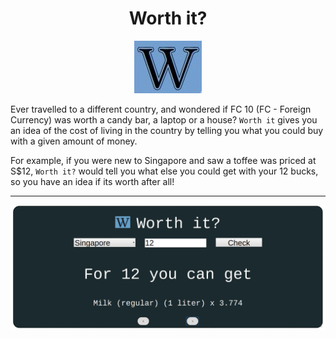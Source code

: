 <h1 align="center">Worth it?</h1>
<p align="center"><img src="logo.jpeg" alt="logo"></p>

Ever travelled to a different country, and wondered if FC 10 (FC - Foreign Currency) was worth a candy bar, a laptop or a house? `Worth it` gives you an idea of the cost of living in the country by telling you what you could buy with a given amount of money. 

For example, if you were new to Singapore and saw a toffee was priced at S$12, `Worth it?` would tell you what else you could get with your 12 bucks, so you have an idea if its worth after all!

***

![Example use case](./example.png)
